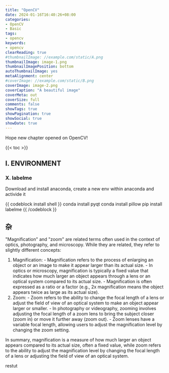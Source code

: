 ```yaml
---
title: "OpenCV"
date: 2024-01-16T16:40:26+08:00
categories:
- OpenCV
- Basic
tags:
- opencv
keywords:
- opencv
clearReading: true
#thumbnailImage: //example.com/static/A.png
thumbnailImage: image-1.png
thumbnailImagePosition: bottom
autoThumbnailImage: yes
metaAlignment: center
#coverImage: //example.com/static/B.png
coverImage: image-2.png
coverCaption: "A beautiful image"
coverMeta: out
coverSize: full
comments: false
showTags: true
showPagination: true
showSocial: true
showDate: true
---
```


Hope new chapter opened on OpenCV!

<!--more-->

{{< toc >}}

## I. ENVIRONMENT

### X. labelme

Download and install anaconda, create a new env within anaconda and activide it

{{ codeblock install shell }}
conda install pyqt
conda install pillow
pip install labelme
{{ /codeblock }}




## 杂

"Magnification" and "zoom" are related terms often used in the context of optics, photography, and microscopy. While they are related, they refer to slightly different concepts:

1. Magnification:
   \- Magnification refers to the process of enlarging an object or an image to make it appear larger than its actual size.
   \- In optics or microscopy, magnification is typically a fixed value that indicates how much larger an object appears through a lens or an optical system compared to its actual size.
   \- Magnification is often expressed as a ratio or a factor (e.g., 2x magnification means the object appears twice as large as its actual size).
2. Zoom:
   \- Zoom refers to the ability to change the focal length of a lens or adjust the field of view of an optical system to make an object appear larger or smaller.
   \- In photography or videography, zooming involves adjusting the focal length of a zoom lens to bring the subject closer (zoom in) or move it further away (zoom out).
   \- Zoom lenses have a variable focal length, allowing users to adjust the magnification level by changing the zoom setting.

In summary, magnification is a measure of how much larger an object appears compared to its actual size, often a fixed value, while zoom refers to the ability to adjust the magnification level by changing the focal length of a lens or adjusting the field of view of an optical system.





restut





